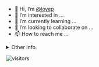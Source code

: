 - 👋 Hi, I’m [@loyep](https://github.com/loyep)
- 👀 I’m interested in ...
- 🌱 I’m currently learning ...
- 💞️ I’m looking to collaborate on ...
- 📫 How to reach me ...

<details>
  <summary>Other info.</summary>
  <br>

<!--START_SECTION:waka-->

```text
TypeScript       2 hrs 45 mins   ███████████░░░░░░░░░░░░░░   44.13 %
JSON             1 hr 38 mins    ██████▓░░░░░░░░░░░░░░░░░░   26.32 %
Vue.js           1 hr 1 min      ████░░░░░░░░░░░░░░░░░░░░░   16.28 %
JavaScript       19 mins         █▒░░░░░░░░░░░░░░░░░░░░░░░   05.15 %
YAML             14 mins         █░░░░░░░░░░░░░░░░░░░░░░░░   03.97 %
Markdown         6 mins          ▒░░░░░░░░░░░░░░░░░░░░░░░░   01.83 %
```

<!--END_SECTION:waka-->

</details>

![visitors](https://visitor-badge.glitch.me/badge?page_id=loyep.loyep)
